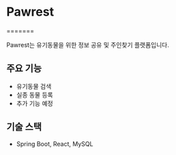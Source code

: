 # Pawrest
=======

Pawrest는 유기동물을 위한 정보 공유 및 주인찾기 플랫폼입니다.

## 주요 기능

-   유기동물 검색
-   실종 동물 등록
-   추가 기능 예정

## 기술 스택
- Spring Boot, React, MySQL
